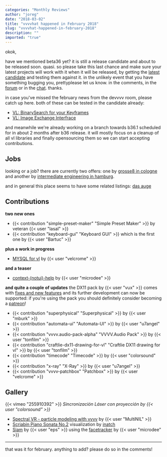```yaml
---
categories: "Monthly Reviews"
author: "joreg"
date: "2018-03-02"
title: "vvvvhat happened in February 2018"
slug: "vvvvhat-happened-in-february-2018"
description: ""
imported: "true"
---
```



okok,

have we mentioned beta36 yet? it is still a release candidate and about to be released soon. quasi. so please take this last chance and make sure your latest projects will work with it when it will be released, by getting the [latest candidate](/blog/2018/beta36-release-candidate) and testing them against it. in the unlikely event that you have something bugging you, prettyplease let us know. in the comments, in the [forum](https://discourse.vvvv.org/) or in the [chat](https://riot.im/app/#/room/#vvvv:matrix.org). thanks.

in case you've missed the february news from the devvvv room, please catch up here. both of these can be tested in the candidate already:
* [VL: BinarySearch for your Keyframes](/blog/2018/binary-search-for-your-keyframes)
* [VL: Image Exchange Interfrace](/blog/2018/vl-image-exchange-interface)

and meanwhile we're already working on a branch towards b36.1 scheduled for in about 2 months after b36 release. it will mostly focus on a cleanup of all vl libraries and finally opensourcing them so we can start accepting contributions.

## Jobs

looking or a job? there are currently two offers: one by [grosse8 in cologne](https://discourse.vvvv.org/t/full-time-job-programming-interactive-exhibits-in-cologne/16117) and another by [intermediate engineering in hamburg](https://discourse.vvvv.org/t/intermediate-engineering-hamburg-sucht-programmierer-fur-medieninstallationen/16122).

and in general this place seems to have some related listings: [das auge](https://dasauge.de/sta/Vvvv/)

## Contributions

<!--{SPLIT()}-->
**two new ones**
* {{< contribution "simple-preset-maker" "Simple Preset Maker" >}} by veteran {{< user "lasal" >}}
* {{< contribution "keyboard-gui" "Keyboard GUI" >}} which is the first one by {{< user "Bartuc" >}}

**plus a work in progress**
* [MYSQL for vl](https://discourse.vvvv.org/t/mysql/16093/) by {{< user "velcrome" >}}

**and a teaser**
* [context-(notui)-help](/blog/context-(notui)-help) by {{< user "microdee" >}}

<!--~~~-->
**and quite a couple of updates**
the DX11 pack by {{< user "vux" >}} comes with [fixes and new features](/blog/2018/directx11-1.2-update) and its further development can now be supported: if you're using the pack you should definitely consider becoming a [patreon](https://www.patreon.com/mrvux)!

* {{< contribution "superphysical" "Superphysical" >}} by {{< user "mburk" >}}
* {{< contribution "automata-ui" "Automata-UI" >}} by {{< user "u7angel" >}}
* {{< contribution "vvvv.audio-pack-alpha" "VVVV.Audio Pack" >}} by {{< user "tonfilm" >}}
* {{< contribution "craftlie-dx11-drawing-for-vl" "Craftlie DX11 drawing for vl" >}} by {{< user "tonfilm" >}}
* {{< contribution "timecode" "Timecode" >}} by {{< user "colorsound" >}}
* {{< contribution "x-ray" "X-Ray" >}} by {{< user "u7angel" >}}
* {{< contribution "vvvv-patchbox" "Patchbox" >}} by {{< user "velcrome" >}}
<!--{SPLIT}-->

## Gallery

{{< vimeo "255910392" >}}
*Sincronización Láser con proyección by {{< user "colorsound" >}}*

* [Spectral VR - particle modeling with vvvv](https://vimeo.com/253690561) by {{< user "MultiNIL" >}}
* [Scriabin Piano Sonata No.2](https://www.youtube.com/watch?v=3-gA_iio-q0) visualization by [inatch](http://maestoso17.wixsite.com/inatch)
* [Siam](https://vimeo.com/256527833) by {{< user "eps" >}} using the [facetracker](/blog/facetracker-%28dx11.texture-2d%29) by {{< user "microdee" >}}


---
that was it for february. anything to add? please do so in the comments!